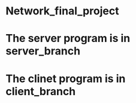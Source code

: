 # Network_final_project
# The server program is in server_branch
# The clinet program is in client_branch
